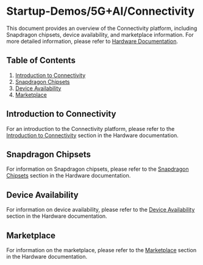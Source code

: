 # Startup-Demos/5G+AI/Connectivity

This document provides an overview of the Connectivity platform, including Snapdragon chipsets, device availability, and marketplace information. For more detailed information, please refer to [Hardware Documentation](../../Hardware/Connectivity.md).

## Table of Contents
1. [Introduction to Connectivity](#introduction-to-connectivity)
2. [Snapdragon Chipsets](#snapdragon-chipsets)
3. [Device Availability](#device-availability)
4. [Marketplace](#marketplace)

## Introduction to Connectivity
For an introduction to the Connectivity platform, please refer to the [Introduction to Connectivity](../../Hardware/Connectivity.md#introduction-to-connectivity) section in the Hardware documentation.

## Snapdragon Chipsets
For information on Snapdragon chipsets, please refer to the [Snapdragon Chipsets](../../Hardware/Connectivity.md#snapdragon-chipsets) section in the Hardware documentation.

## Device Availability
For information on device availability, please refer to the [Device Availability](../../Hardware/Connectivity.md#device-availability) section in the Hardware documentation.

## Marketplace
For information on the marketplace, please refer to the [Marketplace](../../Hardware/Connectivity.md#marketplace) section in the Hardware documentation.
